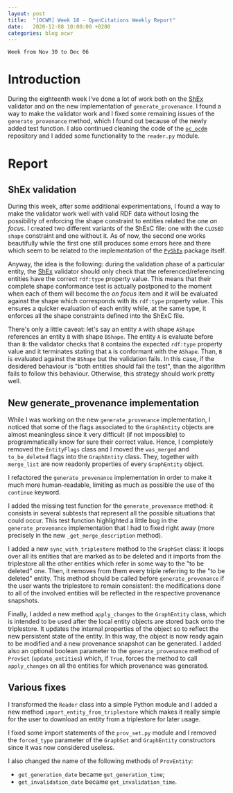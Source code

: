 ```yaml
---
layout: post
title:  "[OCWR] Week 18 - OpenCitations Weekly Report"
date:   2020-12-08 10:00:00 +0200
categories: blog ocwr
---
```

`Week from Nov 30 to Dec 06`

# Introduction
During the eighteenth week I've done a lot of work both on the [ShEx][shex_io] validator and on the 
new implementation of `generate_provenance`. I found a way to make the validator work and I fixed 
some remaining issues of the `generate_provenance` method, which I found out because of the newly 
added test function. I also continued cleaning the code of the [`oc_ocdm`][oc_ocdm_github] 
repository and I added some functionality to the `reader.py` module.

# Report

## ShEx validation
During this week, after some additional experimentations, I found a way to make the validator work 
well with valid RDF data without losing the possibility of enforcing the shape constraint to entities
related the one _on focus_. I created two different variants of the ShExC file: one with the
`CLOSED shape` constraint and one without it. As of now, the second one works beautifully while the 
first one still produces some errors here and there which seem to be related to the implementation 
of the [`PyShEx`][pyshex_github] package itself.

Anyway, the idea is the following: during the validation phase of a particular entity, the 
[ShEx][shex_io] validator should only check that the referenced/referencing entities have the correct
`rdf:type` property value. This means that their complete shape conformance test is actually 
postponed to the moment when each of them will become the _on focus_ item and it will be evaluated
against the shape which corresponds with its `rdf:type` property value. This ensures a quicker 
evaluation of each entity while, at the same type, it enforces all the shape constraints defined 
into the ShExC file.

There's only a little caveat: let's say an entity `A` with shape `AShape` references an entity `B` 
with shape `BShape`. The entity `A` is evaluate before than `B`: the validator checks that `B` 
contains the expected `rdf:type` property value and it terminates stating that `A` is conformant 
with the `AShape`. Than, `B` is evaluated against the `BShape` but the validation fails. In this 
case, if the desidered behaviour is "both entities should fail the test", than the algorithm fails 
to follow this behaviour. Otherwise, this strategy should work pretty well.

## New generate_provenance implementation
While I was working on the new `generate_provenance` implementation, I noticed that some of the
flags associated to the `GraphEntity` objects are almost meaningless since it very difficult (if not 
impossible) to programmatically know for sure their correct value. Hence, I completely removed the
`EntityFlags` class and I moved the `was_merged` and `to_be_deleted` flags into the `GraphEntity` 
class. They, together with `merge_list` are now readonly properties of every `GraphEntity` object.

I refactored the `generate_provenance` implementation in order to make it much more human-readable,
limiting as much as possible the use of the `continue` keyword.

I added the missing test function for the `generate_provenance` method: it consists in several 
subtests that represent all the possible situations that could occur. This test function highlighted
a little bug in the `generate_provenance` implementation that I had to fixed right away (more 
precisely in the new `_get_merge_description` method).

I added a new `sync_with_triplestore` method to the `GraphSet` class: it loops over all its entities 
that are marked as to be deleted and it imports from the triplestore all the other entities which 
refer in some way to the "to be deleted" one. Then, it removes from them every triple referring to 
the "to be deleted" entity. This method should be called before `generate_provenance` if the user
wants the triplestore to remain consistent: the modifications done to all of the involved entities 
will be reflected in the respective provenance snapshots.

Finally, I added a new method `apply_changes` to the `GraphEntity` class, which is intended to be 
used after the local entity objects are stored back onto the triplestore. It updates the internal 
properties of the object so to reflect the new persistent state of the entity. In this way, the
object is now ready again to be modified and a new provenance snapshot can be generated.
I added also an optional boolean parameter to the `generate_provenance` method of `ProvSet` 
(`update_entities`) which, if `True`, forces the method to call `apply_changes` on all the entities
for which provenance was generated.


## Various fixes
I transformed the `Reader` class into a simple Python module and I added a new method 
`import_entity_from_triplestore` which makes it really simple for the user to download an entity
from a triplestore for later usage.

I fixed some import statements of the `prov_set.py` module and I removed the `forced_type` parameter
of the `GraphSet` and `GraphEntity` constructors since it was now considered useless.

I also changed the name of the following methods of `ProvEntity`:
  * `get_generation_date` became `get_generation_time`;
  * `get_invalidation_date` became `get_invalidation_time`.


[oc_ocdm_github]:      https://github.com/opencitations/oc_ocdm
[shex_io]:             https://shex.io
[ocdm-2.0.1]:          https://figshare.com/articles/Metadata_for_the_OpenCitations_Corpus/3443876
[pyshex_github]:       https://github.com/hsolbrig/PyShEx
